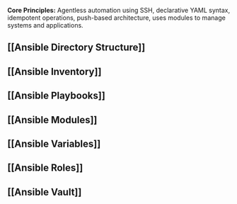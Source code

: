 **Core Principles:** Agentless automation using SSH, declarative YAML syntax, idempotent operations, push-based architecture, uses modules to manage systems and applications.
## [[Ansible Directory Structure]]
## [[Ansible Inventory]]
## [[Ansible Playbooks]]
## [[Ansible Modules]]
## [[Ansible Variables]]
## [[Ansible Roles]]
## [[Ansible Vault]]



